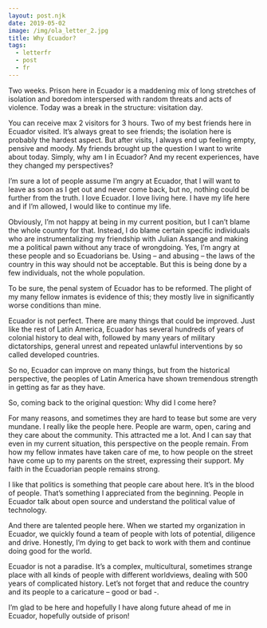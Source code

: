 ```yaml
---
layout: post.njk
date: 2019-05-02
image: /img/ola_letter_2.jpg
title: Why Ecuador?
tags:
  - letterfr
  - post
  - fr
---
```


Two weeks. Prison here in Ecuador is a maddening mix of long stretches of
isolation and boredom interspersed with random threats and acts of violence.
Today was a break in the structure: visitation day.

You can receive max 2 visitors for 3 hours. Two of my best friends here in
Ecuador visited. It’s always great to see friends; the isolation here is
probably the hardest aspect. But after visits, I always end up feeling empty,
pensive and moody. My friends brought up the question I want to write about
today. Simply, why am I in Ecuador? And my recent experiences, have they changed
my perspectives?

I’m sure a lot of people assume I’m angry at Ecuador, that I will want to leave
as soon as I get out and never come back, but no, nothing could be further from
the truth. I love Ecuador. I love living here. I have my life here and if I’m
allowed, I would like to continue my life.

Obviously, I’m not happy at being in my current position, but I can’t blame the
whole country for that. Instead, I do blame certain specific individuals who are
instrumentalizing my friendship with Julian Assange and making me a political
pawn without any trace of wrongdoing. Yes, I’m angry at these people and so
Ecuadorians be. Using – and abusing – the laws of the country in this way should
not be acceptable. But this is being done by a few individuals, not the whole
population.

To be sure, the penal system of Ecuador has to be reformed. The plight of my
many fellow inmates is evidence of this; they mostly live in significantly worse
conditions than mine.

Ecuador is not perfect. There are many things that could be improved. Just like
the rest of Latin America, Ecuador has several hundreds of years of colonial
history to deal with, followed by many years of military dictatorships, general
unrest and repeated unlawful interventions by so called developed countries.

So no, Ecuador can improve on many things, but from the historical perspective,
the peoples of Latin America have shown tremendous strength in getting as far as
they have.

So, coming back to the original question: Why did I come here?

For many reasons, and sometimes they are hard to tease but some are very
mundane. I really like the people here. People are warm, open, caring and they
care about the community. This attracted me a lot. And I can say that even in
my current situation, this perspective on the people remain. From how my fellow
inmates have taken care of me, to how people on the street have come up to my
parents on the street, expressing their support. My faith in the Ecuadorian
people remains strong.

I like that politics is something that people care about here. It’s in the blood
of people. That’s something I appreciated from the beginning. People in Ecuador
talk about open source and understand the political value of technology.

And there are talented people here. When we started my organization in
Ecuador, we quickly found a team of people with lots of potential, diligence and
drive. Honestly, I’m dying to get back to work with them and continue doing good
for the world.

Ecuador is not a paradise. It’s a complex, multicultural, sometimes strange
place with all kinds of people with different worldviews, dealing with 500 years
of complicated history. Let’s not forget that and reduce the country and its
people to a caricature – good or bad -.

I’m glad to be here and hopefully I have along future ahead of me in Ecuador,
hopefully outside of prison!
